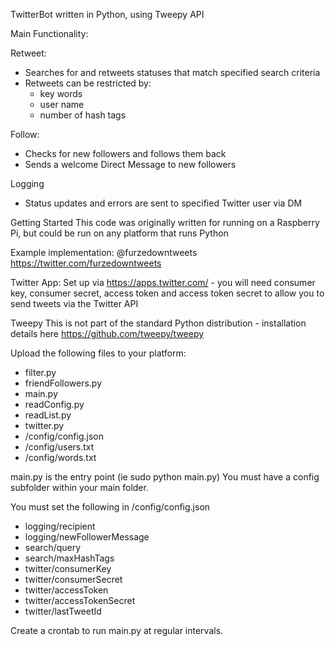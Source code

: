 TwitterBot written in Python, using Tweepy API

Main Functionality:

Retweet:
- Searches for and retweets statuses that match specified search criteria
- Retweets can be restricted by:
  - key words
  - user name
  - number of hash tags

Follow:
- Checks for new followers and follows them back
- Sends a welcome Direct Message to new followers

Logging
- Status updates and errors are sent to specified Twitter user via DM

Getting Started
This code was originally written for running on a Raspberry Pi, but could be run on any platform that runs Python

Example implementation: @furzedowntweets https://twitter.com/furzedowntweets

Twitter App:
Set up via https://apps.twitter.com/ - you will need consumer key, consumer secret, access token and access token secret to allow you to send tweets via the Twitter API

Tweepy
This is not part of the standard Python distribution - installation details here https://github.com/tweepy/tweepy

Upload the following files to your platform:
- filter.py
- friendFollowers.py
- main.py
- readConfig.py
- readList.py
- twitter.py
- /config/config.json
- /config/users.txt
- /config/words.txt

main.py is the entry point (ie sudo python main.py)
You must have a config subfolder within your main folder.

You must set the following in /config/config.json
- logging/recipient
- logging/newFollowerMessage
- search/query
- search/maxHashTags
- twitter/consumerKey
- twitter/consumerSecret
- twitter/accessToken
- twitter/accessTokenSecret
- twitter/lastTweetId

Create a crontab to run main.py at regular intervals.
